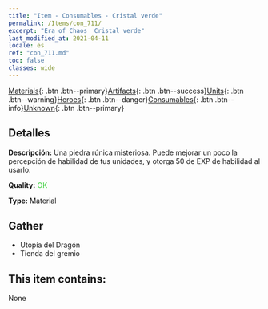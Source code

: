 ```yaml
---
title: "Item - Consumables - Cristal verde"
permalink: /Items/con_711/
excerpt: "Era of Chaos  Cristal verde"
last_modified_at: 2021-04-11
locale: es
ref: "con_711.md"
toc: false
classes: wide
---
```

 [Materials](/es/Items/){: .btn .btn--primary}[Artifacts](/es/Items/Artifacts/){: .btn .btn--success}[Units](/es/Items/Units/){: .btn .btn--warning}[Heroes](/es/Items/Heroes/){: .btn .btn--danger}[Consumables](/es/Items/Consumables/){: .btn .btn--info}[Unknown](/es/Items/Unknown/){: .btn .btn--primary}

## Detalles
 **Descripción:** Una piedra rúnica misteriosa. Puede mejorar un poco la percepción de habilidad de tus unidades, y otorga 50 de EXP de habilidad al usarlo.

 **Quality:** <span style="color: #32CD32">OK</span>

 **Type:** Material

## Gather

*    Utopía del Dragón 
*    Tienda del gremio 

## This item contains:

  None

